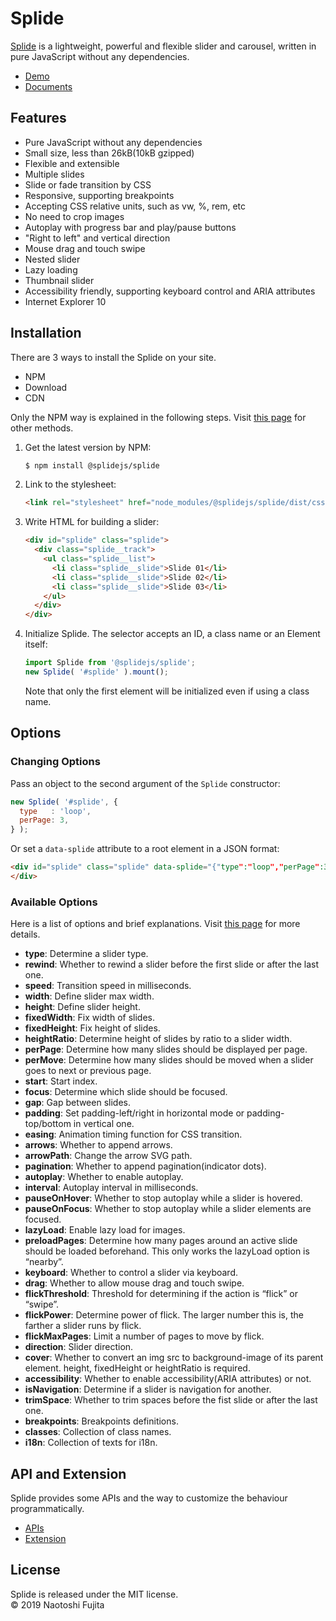 # Splide
[Splide](https://splidejs.com/) is a lightweight, powerful and flexible slider and carousel, written in pure JavaScript without any dependencies.

* [Demo](https://splidejs.com/)
* [Documents](https://splidejs.com/category/users-guide/)

## Features
* Pure JavaScript without any dependencies
* Small size, less than 26kB(10kB gzipped)
* Flexible and extensible
* Multiple slides
* Slide or fade transition by CSS
* Responsive, supporting breakpoints
* Accepting CSS relative units, such as vw, %, rem, etc
* No need to crop images
* Autoplay with progress bar and play/pause buttons
* "Right to left" and vertical direction
* Mouse drag and touch swipe
* Nested slider
* Lazy loading
* Thumbnail slider
* Accessibility friendly, supporting keyboard control and ARIA attributes
* Internet Explorer 10

## Installation
There are 3 ways to install the Splide on your site.
* NPM
* Download
* CDN

Only the NPM way is explained in the following steps. Visit [this page](https://splidejs.com/getting-started/) for other methods.

1. Get the latest version by NPM:
    ```bash
    $ npm install @splidejs/splide
    ```
1. Link to the stylesheet:
    ```html
    <link rel="stylesheet" href="node_modules/@splidejs/splide/dist/css/splide.min.css">
    ```
1. Write HTML for building a slider:
    ```html
    <div id="splide" class="splide">
      <div class="splide__track">
        <ul class="splide__list">
          <li class="splide__slide">Slide 01</li>
          <li class="splide__slide">Slide 02</li>
          <li class="splide__slide">Slide 03</li>
        </ul>
      </div>
    </div>
    ```
1. Initialize Splide. The selector accepts an ID, a class name or an Element itself:
    ```javascript
    import Splide from '@splidejs/splide';
    new Splide( '#splide' ).mount();
    ```
    Note that only the first element will be initialized even if using a class name.

## Options
### Changing Options
Pass an object to the second argument of the ```Splide``` constructor:
```javascript
new Splide( '#splide', {
  type   : 'loop',
  perPage: 3,
} );
```
Or set a ```data-splide``` attribute to a root element in a JSON format: 
```html
<div id="splide" class="splide" data-splide="{"type":"loop","perPage":3}">
</div>
```
### Available Options
Here is a list of options and brief explanations. Visit [this page](https://splidejs.com/options/) for more details.

* **type**: Determine a slider type.
* **rewind**: Whether to rewind a slider before the first slide or after the last one.
* **speed**: Transition speed in milliseconds.
* **width**: Define slider max width.
* **height**: Define slider height.
* **fixedWidth**: Fix width of slides.
* **fixedHeight**: Fix height of slides.
* **heightRatio**: Determine height of slides by ratio to a slider width.
* **perPage**: Determine how many slides should be displayed per page.
* **perMove**: Determine how many slides should be moved when a slider goes to next or previous page.
* **start**: Start index.
* **focus**: Determine which slide should be focused.
* **gap**: Gap between slides.
* **padding**: Set padding-left/right in horizontal mode or padding-top/bottom in vertical one.
* **easing**: Animation timing function for CSS transition.
* **arrows**: Whether to append arrows.
* **arrowPath**: Change the arrow SVG path.
* **pagination**: Whether to append pagination(indicator dots).
* **autoplay**: Whether to enable autoplay.
* **interval**: Autoplay interval in milliseconds.
* **pauseOnHover**: Whether to stop autoplay while a slider is hovered.
* **pauseOnFocus**: Whether to stop autoplay while a slider elements are focused.
* **lazyLoad**: Enable lazy load for images.
* **preloadPages**: Determine how many pages around an active slide should be loaded beforehand. This only works the lazyLoad option is “nearby”.
* **keyboard**: Whether to control a slider via keyboard.
* **drag**: Whether to allow mouse drag and touch swipe.
* **flickThreshold**: Threshold for determining if the action is “flick” or “swipe”.
* **flickPower**: Determine power of flick. The larger number this is, the farther a slider runs by flick.
* **flickMaxPages**: Limit a number of pages to move by flick.
* **direction**: Slider direction.
* **cover**: Whether to convert an img src to background-image of its parent element. height, fixedHeight or heightRatio is required.
* **accessibility**: Whether to enable accessibility(ARIA attributes) or not.
* **isNavigation**: Determine if a slider is navigation for another.
* **trimSpace**: Whether to trim spaces before the fist slide or after the last one.
* **breakpoints**: Breakpoints definitions.
* **classes**: Collection of class names.
* **i18n**: Collection of texts for i18n.

## API and Extension
Splide provides some APIs and the way to customize the behaviour programmatically.
* [APIs](https://splidejs.com/apis/)
* [Extension](https://splidejs.com/extension/)

## License
Splide is released under the MIT license.  
© 2019 Naotoshi Fujita